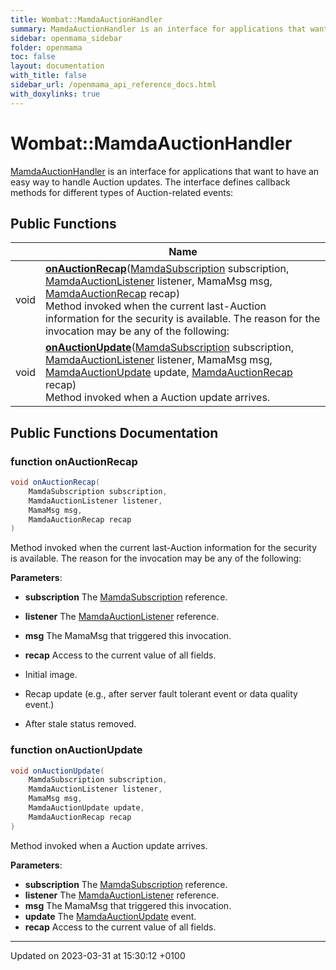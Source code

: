 ```yaml
---
title: Wombat::MamdaAuctionHandler
summary: MamdaAuctionHandler is an interface for applications that want to have an easy way to handle Auction updates. The interface defines callback methods for different types of Auction-related events: 
sidebar: openmama_sidebar
folder: openmama
toc: false
layout: documentation
with_title: false
sidebar_url: /openmama_api_reference_docs.html
with_doxylinks: true
---
```


# Wombat::MamdaAuctionHandler



[MamdaAuctionHandler]() is an interface for applications that want to have an easy way to handle Auction updates. The interface defines callback methods for different types of Auction-related events: 

## Public Functions

|                | Name           |
| -------------- | -------------- |
| void | **[onAuctionRecap](interfaceWombat_1_1MamdaAuctionHandler.html#function-onauctionrecap)**([MamdaSubscription](classWombat_1_1MamdaSubscription.html) subscription, [MamdaAuctionListener](classWombat_1_1MamdaAuctionListener.html) listener, MamaMsg msg, [MamdaAuctionRecap](interfaceWombat_1_1MamdaAuctionRecap.html) recap)<br>Method invoked when the current last-Auction information for the security is available. The reason for the invocation may be any of the following:  |
| void | **[onAuctionUpdate](interfaceWombat_1_1MamdaAuctionHandler.html#function-onauctionupdate)**([MamdaSubscription](classWombat_1_1MamdaSubscription.html) subscription, [MamdaAuctionListener](classWombat_1_1MamdaAuctionListener.html) listener, MamaMsg msg, [MamdaAuctionUpdate](interfaceWombat_1_1MamdaAuctionUpdate.html) update, [MamdaAuctionRecap](interfaceWombat_1_1MamdaAuctionRecap.html) recap)<br>Method invoked when a Auction update arrives.  |

## Public Functions Documentation

### function onAuctionRecap

```csharp
void onAuctionRecap(
    MamdaSubscription subscription,
    MamdaAuctionListener listener,
    MamaMsg msg,
    MamdaAuctionRecap recap
)
```

Method invoked when the current last-Auction information for the security is available. The reason for the invocation may be any of the following: 

**Parameters**: 

  * **subscription** The [MamdaSubscription](classWombat_1_1MamdaSubscription.html) reference.
  * **listener** The [MamdaAuctionListener](classWombat_1_1MamdaAuctionListener.html) reference.
  * **msg** The MamaMsg that triggered this invocation.
  * **recap** Access to the current value of all fields.




* Initial image.
* Recap update (e.g., after server fault tolerant event or data quality event.)
* After stale status removed.


### function onAuctionUpdate

```csharp
void onAuctionUpdate(
    MamdaSubscription subscription,
    MamdaAuctionListener listener,
    MamaMsg msg,
    MamdaAuctionUpdate update,
    MamdaAuctionRecap recap
)
```

Method invoked when a Auction update arrives. 

**Parameters**: 

  * **subscription** The [MamdaSubscription](classWombat_1_1MamdaSubscription.html) reference.
  * **listener** The [MamdaAuctionListener](classWombat_1_1MamdaAuctionListener.html) reference.
  * **msg** The MamaMsg that triggered this invocation.
  * **update** The [MamdaAuctionUpdate](interfaceWombat_1_1MamdaAuctionUpdate.html) event.
  * **recap** Access to the current value of all fields.


-------------------------------

Updated on 2023-03-31 at 15:30:12 +0100